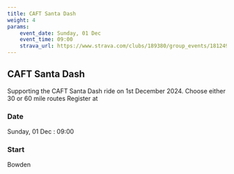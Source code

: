 ```yaml
---
title: CAFT Santa Dash
weight: 4
params:
    event_date: Sunday, 01 Dec
    event_time: 09:00
    strava_url: https://www.strava.com/clubs/189380/group_events/1812497
---
```


## CAFT Santa Dash 

Supporting the CAFT Santa Dash ride on 1st December 2024.
Choose either 30 or 60 mile routes
Register at 

### Date

Sunday, 01 Dec : 09:00

### Start

Bowden


